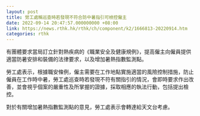 ```yaml
---
layout: post
title: 勞工處稱巡查時若發現不符合防中暑指引可檢控僱主
date: 2022-09-14 20:47:57.000000000 +08:00
link: https://news.rthk.hk/rthk/ch/component/k2/1666813-20220914.htm
categories: rthk
---
```


有團體要求當局訂立針對熱疾病的《職業安全及健康規例》，提高僱主向僱員提供適當防暑安排和裝備的法律要求，以及增加暑熱指數監測點。

勞工處表示，根據職安條例，僱主需要在工作地點實施適當的風險控制措施，防止僱員在工作時中暑，勞工處巡查時若發現不符有關指引的情況，會即時要求作出改善，並會視乎個案的嚴重性及所掌握的證據，採取相應的執法行動，包括提出檢控。

對於有關增加暑熱指數監測點的意見，勞工處表示會轉達給天文台考慮。
